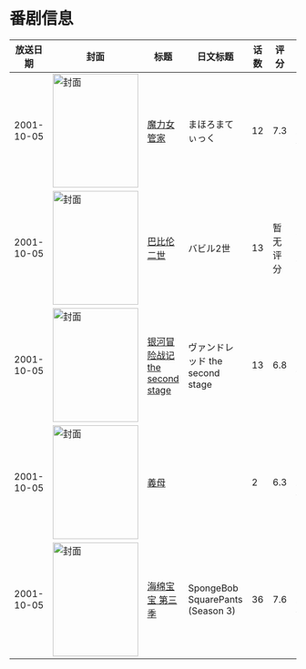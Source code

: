 # 番剧信息

|放送日期|封面|标题|日文标题|话数|评分|评分人数|
|---|---|---|---|---|---|---|
|2001-10-05|<img src="//lain.bgm.tv/pic/cover/c/5d/66/2141_zi8vq.jpg" alt="封面" style="width:150px;height:200px;object-fit:cover;">|[魔力女管家](https://bangumi.tv/subject/2141)|まほろまてぃっく|12|7.3|1058人评分|
|2001-10-05|<img src="//lain.bgm.tv/pic/cover/c/45/95/37267_O7rn8.jpg" alt="封面" style="width:150px;height:200px;object-fit:cover;">|[巴比伦二世](https://bangumi.tv/subject/37267)|バビル2世|13|暂无评分|少于10人评分|
|2001-10-05|<img src="//lain.bgm.tv/pic/cover/c/ae/d6/42691_q55oQ.jpg" alt="封面" style="width:150px;height:200px;object-fit:cover;">|[银河冒险战记 the second stage](https://bangumi.tv/subject/42691)|ヴァンドレッド the second stage|13|6.8|67人评分|
|2001-10-05|<img src="/img/no_icon_subject.png" alt="封面" style="width:150px;height:200px;object-fit:cover;">|[義母](https://bangumi.tv/subject/74450)||2|6.3|214人评分|
|2001-10-05|<img src="//lain.bgm.tv/pic/cover/c/91/89/126615_O9E4N.jpg" alt="封面" style="width:150px;height:200px;object-fit:cover;">|[海绵宝宝 第三季](https://bangumi.tv/subject/126615)|SpongeBob SquarePants (Season 3)|36|7.6|429人评分|
